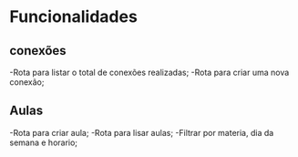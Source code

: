 # Funcionalidades

## conexões
-Rota para listar o total de conexões realizadas;
-Rota para criar uma nova conexão;

## Aulas
-Rota para criar aula;
-Rota para lisar aulas;
    -Filtrar por materia, dia da semana e horario;